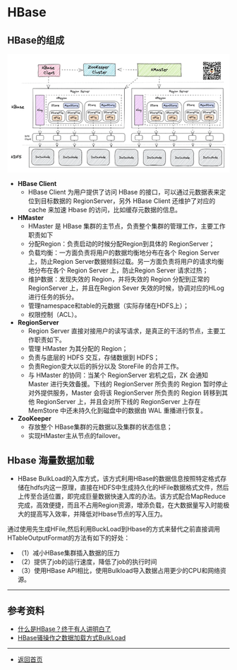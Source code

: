 # HBase
## HBase的组成
  ![image](./../../Resources/DataBase/HBase/hbase-structure2.png)
  - **HBase Client**
    - HBase Client 为用户提供了访问 HBase 的接口，可以通过元数据表来定位到目标数据的 RegionServer，另外 HBase Client 还维护了对应的 cache 来加速 Hbase 的访问，比如缓存元数据的信息。
  - **HMaster**   
    - HMaster 是 HBase 集群的主节点，负责整个集群的管理工作，主要工作职责如下
    - 分配Region：负责启动的时候分配Region到具体的 RegionServer；
    - 负载均衡：一方面负责将用户的数据均衡地分布在各个 Region Server 上，防止Region Server数据倾斜过载。另一方面负责将用户的请求均衡地分布在各个 Region Server 上，防止Region Server 请求过热；
    - 维护数据：发现失效的 Region，并将失效的 Region 分配到正常的 RegionServer 上，并且在Region Sever 失效的时候，协调对应的HLog进行任务的拆分。
    - 管理namespace和table的元数据（实际存储在HDFS上）；
    - 权限控制（ACL）。
  - **RegionServer**
    - Region Server 直接对接用户的读写请求，是真正的干活的节点，主要工作职责如下。
    - 管理 HMaster 为其分配的 Region；
    - 负责与底层的 HDFS 交互，存储数据到 HDFS；
    - 负责Region变大以后的拆分以及 StoreFile 的合并工作。
    - 与 HMaster 的协同：当某个 RegionServer 宕机之后，ZK 会通知 Master 进行失效备援。下线的 RegionServer 所负责的 Region 暂时停止对外提供服务，Master 会将该 RegionServer 所负责的 Region 转移到其他 RegionServer 上，并且会对所下线的 RegionServer 上存在 MemStore 中还未持久化到磁盘中的数据由 WAL 重播进行恢复。
  - **ZooKeeper**
    - 存放整个 HBase集群的元数据以及集群的状态信息；
    - 实现HMaster主从节点的failover。


## Hbase 海量数据加载 
   - HBase BulkLoad的入库方式，该方式利用HBase的数据信息按照特定格式存储在hdfs内这一原理，直接在HDFS中生成持久化的HFile数据格式文件，然后上传至合适位置，即完成巨量数据快速入库的办法。该方式配合MapReduce完成，高效便捷，而且不占用Region资源，增添负载，在大数据量写入时能极大的提高写入效率，并降低对Hbase节点的写入压力。
   > 
   通过使用先生成HFile,然后利用BuckLoad到Hbase的方式来替代之前直接调用HTableOutputFormat的方法有如下的好处：

   - （1）减小HBase集群插入数据的压力
   - （2）提供了job的运行速度，降低了job的执行时间
   - （3）使用HBase API相比，使用Bulkload导入数据占用更少的CPU和网络资源。

---

## 参考资料
  - [什么是HBase？终于有人讲明白了](https://blog.csdn.net/weixin_43958974/article/details/125049446)
  - [HBase骚操作之数据加载方式BulkLoad](https://blog.csdn.net/godlovedaniel/article/details/104904471)

---
  - [返回首页](../../README.md)